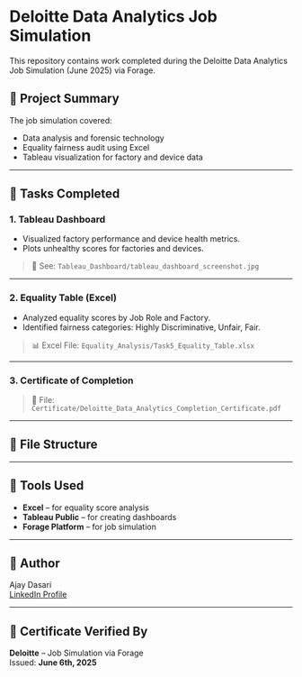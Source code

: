 # Deloitte Data Analytics Job Simulation

This repository contains work completed during the Deloitte Data Analytics Job Simulation (June 2025) via Forage.

## 📌 Project Summary
The job simulation covered:
- Data analysis and forensic technology
- Equality fairness audit using Excel
- Tableau visualization for factory and device data

---

## 🧪 Tasks Completed

### 1. Tableau Dashboard
- Visualized factory performance and device health metrics.
- Plots unhealthy scores for factories and devices.

> 📸 See: `Tableau_Dashboard/tableau_dashboard_screenshot.jpg`

---

### 2. Equality Table (Excel)
- Analyzed equality scores by Job Role and Factory.
- Identified fairness categories: Highly Discriminative, Unfair, Fair.

> 📊 Excel File: `Equality_Analysis/Task5_Equality_Table.xlsx`

---

### 3. Certificate of Completion

> 📄 File: `Certificate/Deloitte_Data_Analytics_Completion_Certificate.pdf`

---

## 📁 File Structure
---

## 🧠 Tools Used
- **Excel** – for equality score analysis
- **Tableau Public** – for creating dashboards
- **Forage Platform** – for job simulation

---

## 👤 Author
Ajay Dasari  
[LinkedIn Profile](https://www.linkedin.com/in/ajaydasarii20)

---

## 📌 Certificate Verified By
**Deloitte** – Job Simulation via Forage  
Issued: **June 6th, 2025**
